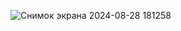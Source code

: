![Снимок экрана 2024-08-28 181258](https://github.com/user-attachments/assets/61bcc8cc-1ee5-4eb1-9b74-99280e75dc45)
